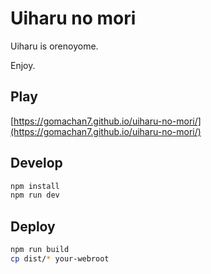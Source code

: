 # Uiharu no mori

Uiharu is orenoyome.

Enjoy.

## Play

[https://gomachan7.github.io/uiharu-no-mori/](https://gomachan7.github.io/uiharu-no-mori/)

## Develop

```bash
npm install
npm run dev
```

## Deploy

```bash
npm run build
cp dist/* your-webroot
```

